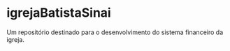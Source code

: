 # igrejaBatistaSinai
Um repositório destinado para o desenvolvimento do sistema financeiro da igreja.
